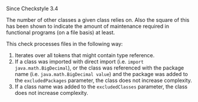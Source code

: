 Since Checkstyle 3.4

The number of other classes a given class relies on. Also the square of this has been shown to indicate the amount of maintenance required in functional programs (on a file basis) at least.

This check processes files in the following way:

1.  Iterates over all tokens that might contain type reference.
2.  If a class was imported with direct import (i.e. `import java.math.BigDecimal`), or the class was referenced with the package name (i.e. `java.math.BigDecimal value`) and the package was added to the `excludedPackages` parameter, the class does not increase complexity.
3.  If a class name was added to the `excludedClasses` parameter, the class does not increase complexity.